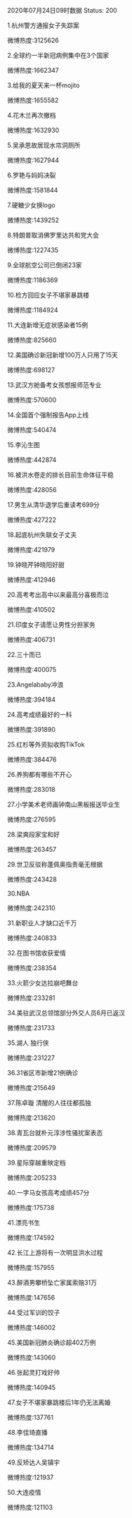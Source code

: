 2020年07月24日09时数据
Status: 200

1.杭州警方通报女子失踪案

微博热度:3125626

2.全球约一半新冠病例集中在3个国家

微博热度:1662347

3.给我的夏天来一杯mojito

微博热度:1655582

4.花木兰再次撤档

微博热度:1632930

5.吴承恩故居现水帘洞厕所

微博热度:1627944

6.罗艳与妈妈决裂

微博热度:1581844

7.硬糖少女换logo

微博热度:1439252

8.特朗普取消佛罗里达共和党大会

微博热度:1227435

9.全球航空公司已倒闭23家

微博热度:1186369

10.检方回应女子不堪家暴跳楼

微博热度:1184924

11.大连新增无症状感染者15例

微博热度:825660

12.美国确诊新冠新增100万人只用了15天

微博热度:698127

13.武汉方舱备考女孩想报师范专业

微博热度:570600

14.全国首个强制报告App上线

微博热度:540474

15.李沁生图

微博热度:442874

16.被洪水卷走的排长目前生命体征平稳

微博热度:428056

17.男生从清华退学后重读考699分

微博热度:427222

18.起底杭州失联女子丈夫

微博热度:421979

19.钟晓芹钟晓阳好甜

微博热度:412946

20.高考考出高中以来最高分喜极而泣

微博热度:410502

21.印度女子请愿让男性分担家务

微博热度:406731

22.三十而已

微博热度:400075

23.Angelababy冲浪

微博热度:394184

24.高考成绩最好的一科

微博热度:391890

25.红杉等外资拟收购TikTok

微博热度:384476

26.养狗都有哪些不开心

微博热度:283018

27.小学美术老师画钟南山黑板报送毕业生

微博热度:276595

28.梁爽段家宝和好

微博热度:263457

29.世卫反驳称蓬佩奥指责毫无根据

微博热度:243428

30.NBA

微博热度:242310

31.新职业人才缺口近千万

微博热度:240833

32.在图书馆收获爱情

微博热度:238354

33.火箭少女达拉崩吧舞台

微博热度:233281

34.美驻武汉总领馆部分外交人员6月已返汉

微博热度:231733

35.湖人 独行侠

微博热度:231227

36.31省区市新增21例确诊

微博热度:215649

37.陈卓璇 清醒的人往往都孤独

微博热度:213620

38.青瓦台就朴元淳涉性骚扰案表态

微博热度:209579

39.星际穿越重映定档

微博热度:205233

40.一字马女孩高考成绩457分

微博热度:175738

41.漂亮书生

微博热度:174592

42.长江上游将有一次明显洪水过程

微博热度:157955

43.醉酒男攀桥坠亡家属索赔31万

微博热度:147656

44.受过军训的饺子

微博热度:146002

45.美国新冠肺炎确诊超402万例

微博热度:143060

46.张起灵打戏好帅

微博热度:140945

47.女子不堪家暴跳楼后1年仍无法离婚

微博热度:137761

48.李佳琦直播

微博热度:134714

49.反矫达人吴镇宇

微博热度:121937

50.大连疫情

微博热度:121103


